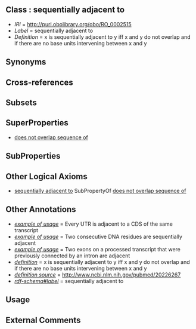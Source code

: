 
## Class : sequentially adjacent to

 * *IRI* = http://purl.obolibrary.org/obo/RO_0002515
 * *Label* = sequentially adjacent to
 * *Definition* = x is sequentially adjacent to y iff x and y do not overlap and if there are no base units intervening between x and y

## Synonyms


## Cross-references


## Subsets


## SuperProperties

 * [does not overlap sequence of](../../RO/27/RO_0002527.md)

## SubProperties


## Other Logical Axioms

 * [sequentially adjacent to](../../RO/15/RO_0002515.md) SubPropertyOf [does not overlap sequence of](../../RO/27/RO_0002527.md)

## Other Annotations

 * *[example of usage](../../IAO/12/IAO_0000112.md)* = Every UTR is adjacent to a CDS of the same transcript
 * *[example of usage](../../IAO/12/IAO_0000112.md)* = Two consecutive DNA residues are sequentially adjacent
 * *[example of usage](../../IAO/12/IAO_0000112.md)* = Two exons on a processed transcript that were previously connected by an intron are adjacent
 * *[definition](../../IAO/15/IAO_0000115.md)* = x is sequentially adjacent to y iff x and y do not overlap and if there are no base units intervening between x and y
 * *[definition source](../../IAO/19/IAO_0000119.md)* = http://www.ncbi.nlm.nih.gov/pubmed/20226267
 * *[rdf-schema#label](../../el/rdf-schema#label.md)* = sequentially adjacent to

## Usage


## External Comments

